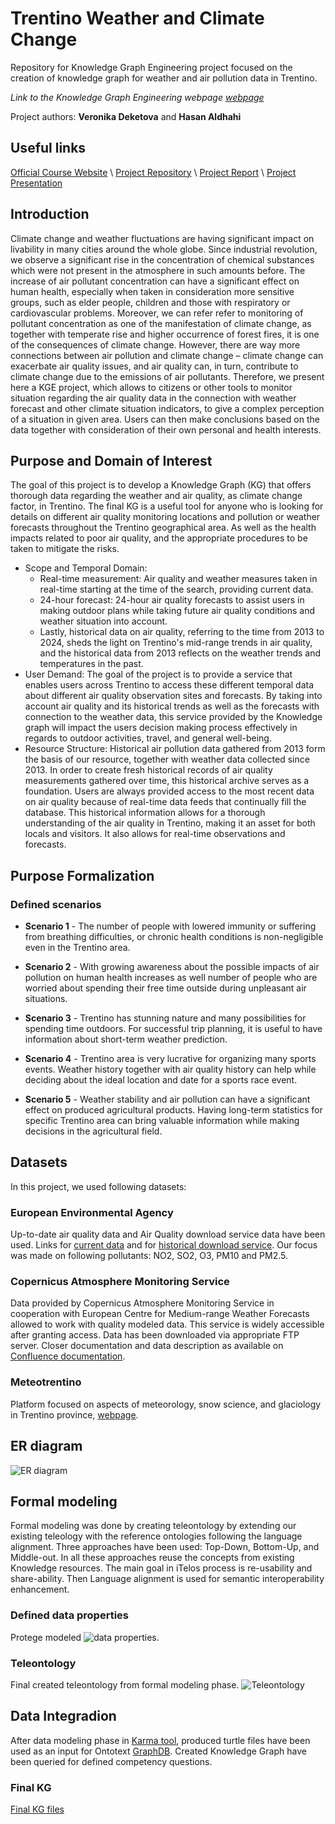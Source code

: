 # Trentino Weather and Climate Change
Repository for Knowledge Graph Engineering project focused on the creation of knowledge graph for weather and air pollution data in Trentino.

*Link to the Knowledge Graph Engineering webpage [webpage](https://unitn-knowledge-graph-engineering.github.io/KGE2023-website/)*

Project authors: **Veronika Deketova** and **Hasan Aldhahi**

## Useful links
[Official Course Website](https://unitn-knowledge-graph-engineering.github.io/KGE2023-website/) \\
[Project Repository](https://github.com/deketver/Trentino_weather_climate_change) \\
[Project Report]() \\
[Project Presentation]()

## Introduction
Climate change and weather fluctuations are having significant impact on livability in many cities around the whole globe. Since industrial revolution, we observe a significant rise in the concentration of chemical substances which were not present in the atmosphere in such amounts before. The increase of air pollutant concentration can have a significant effect on human health, especially when taken in consideration more sensitive groups, such as elder people, children
and those with respiratory or cardiovascular problems. Moreover, we can refer refer to monitoring of pollutant concentration as one of the manifestation of climate change, as together with temperate rise and higher occurrence of forest fires, it is one of the consequences of climate
change. However, there are way more connections between air pollution and climate change – climate change can exacerbate air quality issues, and air quality can, in turn, contribute to climate change due to the emissions of air pollutants.
Therefore, we present here a KGE project, which allows to citizens or other tools to monitor
situation regarding the air quality data in the connection with weather forecast and other climate
situation indicators, to give a complex perception of a situation in given area. Users can then
make conclusions based on the data together with consideration of their own personal and
health interests.

## Purpose and Domain of Interest
The goal of this project is to develop a Knowledge Graph (KG) that offers thorough data regarding the weather and air quality, as climate change factor, in Trentino. The final KG is a useful tool for anyone who is looking for details on different air quality monitoring locations and pollution or weather forecasts throughout the Trentino geographical area. As well as the health impacts related to poor air quality, and the appropriate procedures to be taken to mitigate the risks. 
- Scope and Temporal Domain: 
  - Real-time measurement: Air quality and weather measures taken in real-time starting at the time of the search, providing current data.
  - 24-hour forecast: 24-hour air quality forecasts to assist users in making outdoor plans while taking future air quality conditions and weather situation into account.
  - Lastly, historical data on air quality, referring to the time from 2013 to 2024, sheds the light on Trentino's mid-range trends in air quality, and the historical data from 2013 reflects on the weather trends and temperatures in the past. 
- User Demand:
 The goal of the project is to provide a service that enables users across Trentino to access these different temporal data about different air quality observation sites and forecasts. By taking into account air quality and its historical trends as well as the forecasts with connection to the weather data, this service provided by the Knowledge graph will impact the users decision making process effectively in regards to outdoor activities, travel, and general well-being.
- Resource Structure:
Historical air pollution data gathered from 2013 form the basis of our resource, together with weather data collected since 2013. In order to create fresh historical records of air quality measurements gathered over time, this historical archive serves as a foundation. Users are always provided access to the most recent data on air quality because of real-time data feeds that continually fill the database. This historical information allows for a thorough understanding of the air quality in Trentino, making it an asset for both locals and visitors. It also allows for real-time observations and forecasts.

## Purpose Formalization
### Defined scenarios

- **Scenario 1** - The number of people with lowered immunity or suffering from breathing difficulties, or chronic health conditions is non-negligible even in the Trentino area. 

- **Scenario 2** - With growing awareness about the possible impacts of air pollution on human health increases as well number of people who are worried about spending their free time outside during unpleasant air situations. 

- **Scenario 3** - Trentino has stunning nature and many possibilities for spending time outdoors. For successful trip planning, it is useful to have information about short-term weather prediction.

- **Scenario 4** - Trentino area is very lucrative for organizing many sports events. Weather history together with air quality history can help while deciding about the ideal location and date for a sports race event.

- **Scenario 5** - Weather stability and air pollution can have a significant effect on produced agricultural products. Having long-term statistics for specific Trentino area can bring valuable information while making decisions in the agricultural field.

## Datasets
In this project, we used following datasets:
### European Environmental Agency
Up-to-date air quality data and Air Quality download service data have been used. Links for [current data](https://www.eea.europa.eu/data-and-maps/explore-interactive-maps/up-to-date-air-quality-data) and for [historical download service](https://www.eea.europa.eu/en/datahub/datahubitem-view/778ef9f5-6293-4846-badd-56a29c70880d). 
Our focus was made on following pollutants: NO2, SO2, O3, PM10 and PM2.5.

### Copernicus Atmosphere Monitoring Service
Data provided by Copernicus Atmosphere Monitoring Service in cooperation with  European Centre for Medium-range Weather Forecasts allowed to work with quality modeled data.
This service is widely accessible after granting access. Data has been downloaded via appropriate FTP server. Closer documentation and data description as available on 
[Confluence documentation](https://confluence.ecmwf.int/display/CKB/FTP+access+to+CAMS+global+data).

### Meteotrentino 
Platform focused on aspects of meteorology, snow science, and glaciology in Trentino province, [webpage](https://www.meteotrentino.it/index.html##!/home).

## ER diagram
![ER diagram](/Trentino_weather_climate_change/Phase_5-Data_definition/ER_diagram/ER_diagram.png)

## Formal modeling
Formal modeling was done by creating teleontology by extending our existing teleology with the reference ontologies following the language alignment. Three approaches have been used: Top-Down, Bottom-Up, and Middle-out. In all these approaches reuse the concepts from existing Knowledge resources. The main goal in iTelos process is re-usability and share-ability. Then Language alignment is used for semantic interoperability enhancement. 

### Defined data properties
Protege modeled 
![data properties](/Trentino_weather_climate_change/Phase_2-Information_gathering/protege.jpeg).

### Teleontology
Final created teleontology from formal modeling phase.
![Teleontology](/Trentino_weather_climate_change/Phase_4-Knowledge_definition/teleontology.jpg)

## Data Integradion

After data modeling phase in [Karma tool](https://usc-isi-i2.github.io/karma/), produced turtle files have been used as an input for Ontotext [GraphDB](https://www.ontotext.com/products/graphdb/). Created Knowledge Graph have been queried for defined competency questions.

### Final KG
[Final KG files](https://github.com/deketver/Trentino_weather_climate_change/tree/master/Phase_5-Data_definition)

